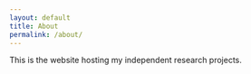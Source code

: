 ```yaml
---
layout: default
title: About
permalink: /about/
---
```


This is the website hosting my independent research projects. 

